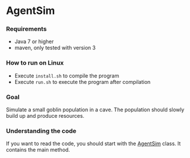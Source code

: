 AgentSim
========

### Requirements
* Java 7 or higher
* maven, only tested with version 3

### How to run on Linux
* Execute `install.sh` to compile the program
* Execute `run.sh` to execute the program after compilation

### Goal
Simulate a small goblin population in a cave. The population should slowly build up and produce resources.

### Understanding the code
If you want to read the code, you should start with the [AgentSim](https://github.com/ISibboI/AgentSim/blob/master/src/main/java/de/isibboi/agentsim/AgentSim.java) class. It contains the main method.

